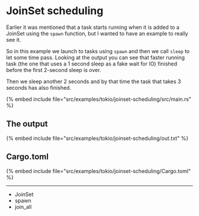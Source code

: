 # JoinSet scheduling

Earlier it was mentioned that a task starts running when it is added to a JoinSet using the `spawn` function, but I wanted to have an example to really see it.


So in this example we launch to tasks using `spawn` and then we call `sleep` to let some time pass. Looking at the output you can see that faster running task
(the one that uses a 1 second sleep as a fake wait for IO) finished before the first 2-second sleep is over.

Then we sleep another 2 seconds and by that time the task that takes 3 seconds has also finished.

{% embed include file="src/examples/tokio/joinset-scheduling/src/main.rs" %}

## The output

{% embed include file="src/examples/tokio/joinset-scheduling/out.txt" %}

## Cargo.toml

{% embed include file="src/examples/tokio/joinset-scheduling/Cargo.toml" %}

---

* JoinSet
* spawn
* join_all
